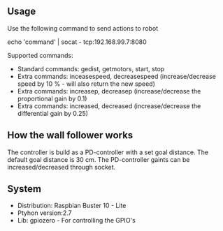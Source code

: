 Usage
-

Use the following command to send actions to robot

echo 'command' | socat - tcp:192.168.99.7:8080

Supported commands:
- Standard commands: gedist, getmotors, start, stop 
- Extra commands: inceasespeed, decreasespeed (increase/decrease speed by 10 % - will also return the new speed) 
- Extra commands: increasep, decreasep (increase/decrease the proportional gain by 0.1) 
- Extra commands: increased, decreased (increase/decrease the differential gain by 0.25)


How the wall follower works
-
The controller is build as a PD-controller with a set goal distance. The default goal distance is 30 cm. 
The PD-controller gaints can be increased/decreased through socket.  


System
-
- Distribution: Raspbian Buster 10 - Lite
- Ptyhon version:2.7 
- Lib: gpiozero - For controlling the GPIO's 
